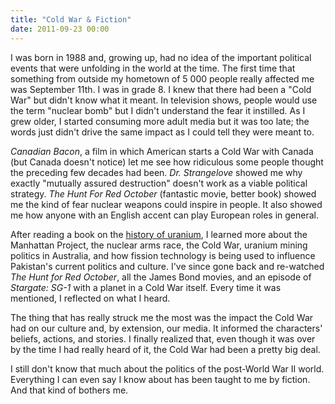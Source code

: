 ```yaml
---
title: "Cold War & Fiction"
date: 2011-09-23 00:00
---
```


<import><p>I was born in 1988 and, growing up, had no idea of the important political events that were unfolding in the world at the time. The first time that something from outside my hometown of 5 000 people really affected me was September 11th. I was in grade 8.
I knew that there had been a "Cold War" but didn't know what it meant. In television shows, people would use the term "nuclear bomb" but I didn't understand the fear it instilled. As I grew older, I started consuming more adult media but it was too late; the words just didn't drive the same impact as I could tell they were meant to.</p>
<p><em>Canadian Bacon</em>, a film in which American starts a Cold War with Canada (but Canada doesn't notice) let me see how ridiculous some people thought the preceding few decades had been. <em>Dr. Strangelove</em> showed me why exactly "mutually assured destruction" doesn't work as a viable political strategy. <em>The Hunt For Red October</em> (fantastic movie, better book) showed me the kind of fear nuclear weapons could inspire in people. It also showed me how anyone with an English accent can play European roles in general.</p>
<p>After reading a book on the <a href="http://www.amazon.ca/Uranium-Tom-Zoellner/dp/0670020648/ref=sr_1_2?ie=UTF8&amp;qid=1316780529&amp;sr=8-2" target="_blank">history of uranium</a>, I learned more about the Manhattan Project, the nuclear arms race, the Cold War, uranium mining politics in Australia, and how fission technology is being used to influence Pakistan's current politics and culture. I've since gone back and re-watched <em>The Hunt for Red October</em>, all the James Bond movies, and an episode of <em>Stargate: SG-1</em> with a planet in a Cold War itself. Every time it was mentioned, I reflected on what I heard.</p>
<p>The thing that has really struck me the most was the impact the Cold War had on our culture and, by extension, our media. It informed the characters' beliefs, actions, and stories. I finally realized that, even though it was over by the time I had really heard of it, the Cold War had been a pretty big deal.</p>
<p>I still don't know that much about the politics of the post-World War II world. Everything I can even say I know about has been taught to me by fiction. And that kind of bothers me.</p></import>

<!-- more -->


